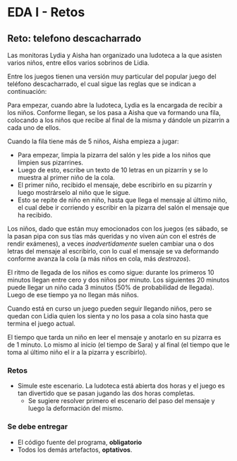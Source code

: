 # EDA I - Retos

## Reto: telefono descacharrado

Las monitoras Lydia y Aisha han organizado una ludoteca a la que asisten varios niños, entre ellos varios sobrinos de Lidia.

Entre los juegos tienen una versión muy particular del popular juego del teléfono descacharrado, el cual sigue las reglas que se indican a continuación:

Para empezar, cuando abre la ludoteca, Lydia es la encargada de recibir a los niños. Conforme llegan, se los pasa a Aisha que va formando una fila, colocando a los niños que recibe al final de la misma y dándole un pizarrin a cada uno de ellos. 

Cuando la fila tiene más de 5 niños, Aisha empieza a jugar:

- Para empezar, limpia la pizarra del salón y les pide a los niños que limpien sus pizarrines.
- Luego de esto, escribe un texto de 10 letras en un pizarrín y se lo muestra al primer niño de la cola.
- El primer niño, recibido el mensaje, debe escribirlo en su pizarrín y luego mostrárselo al niño que le sigue.
- Esto se repite de niño en niño, hasta que llega el mensaje al último niño, el cual debe ir corriendo y escribir en la pizarra del salón el mensaje que ha recibido.

Los niños, dado que están muy emocionados con los juegos (es sábado, se la pasan pipa con sus tías más queridas y no viven aún con el estrés de rendir exámenes), a veces *inadvertidamente* suelen cambiar una o dos letras del mensaje al escribirlo, con lo cual el mensaje se va deformando conforme avanza la cola (a más niños en cola,  más *destrozos*).

El ritmo de llegada de los niños es como sigue: durante los primeros 10 minutos llegan entre cero y dos niños por minuto. Los siguientes 20 minutos puede llegar un niño cada 3 minutos (50% de probabilidad de llegada). Luego de ese tiempo ya no llegan más niños.

Cuando está en curso un juego pueden seguir llegando niños, pero se quedan con Lidia quien los sienta y no los pasa a cola sino hasta que termina el juego actual.

El tiempo que tarda un niño en leer el mensaje y anotarlo en su pizarra es de 1 minuto. Lo mismo al inicio (el tiempo de Sara) y al final (el tiempo que le toma al último niño el ir a la pizarra y escribirlo).

### Retos

- Simule este escenario. La ludoteca está abierta dos horas y el juego es tan divertido que se pasan jugando las dos horas completas.
  - Se sugiere resolver primero el escenario del paso del mensaje y luego la deformación del mismo.

### Se debe entregar

- El código fuente del programa, **obligatorio**
- Todos los demás artefactos, **optativos**.